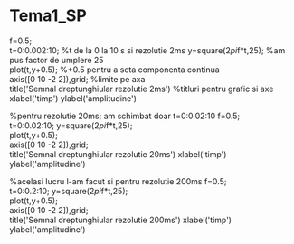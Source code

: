 
# Tema1_SP
f=0.5;                                                
t=0:0.002:10;                %t de la 0 la 10 s si rezolutie 2ms
y=square(2*pi*f*t,25);       %am pus factor de umplere 25         
plot(t,y+0.5);               %+0.5 pentru a seta componenta continua   
axis([0 10 -2 2]),grid;      %limite pe axa        
title('Semnal dreptunghiular rezolutie 2ms')   %titluri pentru grafic si axe
xlabel('timp')
ylabel('amplitudine')

%pentru rezolutie 20ms; am schimbat doar t=0:0.02:10
f=0.5;                           
t=0:0.02:10;
y=square(2*pi*f*t,25);            
plot(t,y+0.5);                  
axis([0 10 -2 2]),grid;              
title('Semnal dreptunghiular rezolutie 20ms') 
xlabel('timp')
ylabel('amplitudine')

%acelasi lucru l-am facut si pentru rezolutie 200ms
f=0.5;                           
t=0:0.2:10;
y=square(2*pi*f*t,25);            
plot(t,y+0.5);                  
axis([0 10 -2 2]),grid;              
title('Semnal dreptunghiular rezolutie 200ms') 
xlabel('timp')
ylabel('amplitudine')
